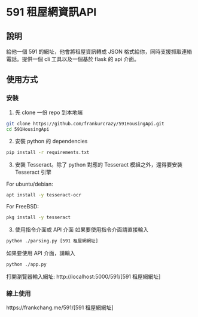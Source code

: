 591 租屋網資訊API
==================

## 說明
給他一個 591 的網址，他會將租屋資訊轉成 JSON 格式給你，同時支援抓取連絡電話。提供一個 cli 工具以及一個基於 flask 的 api 介面。

## 使用方式
### 安裝
1. 先 clone 一份 repo 到本地端
```sh
git clone https://github.com/frankurcrazy/591HousingApi.git
cd 591HousingApi
```

2. 安裝 python 的 dependencies
```bash
pip install -r requirements.txt
```

3. 安裝 Tesseract。除了 python 對應的 Tesseract 模組之外，還得要安裝 Tesseract 引擎

For ubuntu/debian:
```bash
apt install -y tesseract-ocr
```
For FreeBSD:
```bash
pkg install -y tesseract
```

3. 使用指令介面或 API 介面
如果要使用指令介面請直接輸入
```bash
python ./parsing.py [591 租屋網網址]
```

如果要使用 API 介面，請輸入
```bash
python ./app.py
```
打開瀏覽器輸入網址: http\://localhost:5000/591/[591 租屋網網址]

### 線上使用
https\://frankchang.me/591/\[591 租屋網網址\]


